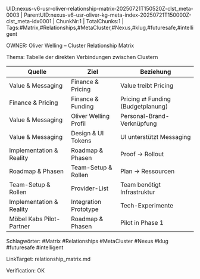 UID:nexus-v6-usr-oliver-relationship-matrix-20250721T150520Z-clst_meta-0003 | ParentUID:nexus-v6-usr-oliver-kg-meta-index-20250721T150000Z-clst_meta-idx0001 | ChunkNr:1 | TotalChunks:1 | Tags:#Matrix,#Relationships,#MetaCluster,#Nexus,#klug,#futuresafe,#intelligent

OWNER: Oliver Welling – Cluster Relationship Matrix

Thema: Tabelle der direkten Verbindungen zwischen Clustern

| Quelle                      | Ziel                          | Beziehung                         |
|-----------------------------|-------------------------------|-----------------------------------|
| Value & Messaging           | Finance & Pricing             | Value treibt Pricing              |
| Finance & Pricing           | Finance & Funding             | Pricing ⇄ Funding (Budgetplanung) |
| Value & Messaging           | Oliver Welling Profil         | Personal-Brand-Verknüpfung        |
| Value & Messaging           | Design & UI Tokens            | UI unterstützt Messaging          |
| Implementation & Reality    | Roadmap & Phasen              | Proof → Rollout                   |
| Roadmap & Phasen            | Team-Setup & Rollen           | Plan → Ressourcen                 |
| Team-Setup & Rollen         | Provider-List                 | Team benötigt Infrastruktur       |
| Implementation & Reality    | Integration Prototype         | Tech-Experimente                  |
| Möbel Kabs Pilot-Partner    | Roadmap & Phasen              | Pilot in Phase 1                  |

Schlagwörter: #Matrix #Relationships #MetaCluster #Nexus #klug #futuresafe #intelligent

LinkTarget: relationship_matrix.md  

Verification: OK
